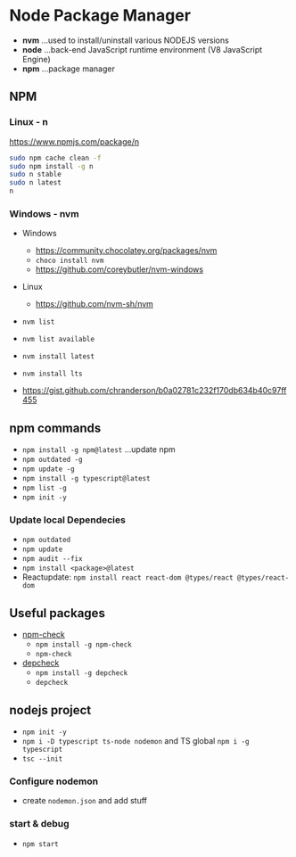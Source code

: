 # Node Package Manager

- **nvm** ...used to install/uninstall various NODEJS versions
- **node** ...back-end JavaScript runtime environment (V8 JavaScript Engine)
- **npm** ...package manager

## NPM

### Linux - n

<https://www.npmjs.com/package/n>

```bash
sudo npm cache clean -f
sudo npm install -g n
sudo n stable
sudo n latest
n
```

### Windows - nvm

- Windows
  - <https://community.chocolatey.org/packages/nvm>
  - `choco install nvm`
  - <https://github.com/coreybutler/nvm-windows>

- Linux
  - <https://github.com/nvm-sh/nvm>

- `nvm list`
- `nvm list available`
- `nvm install latest`
- `nvm install lts`
- <https://gist.github.com/chranderson/b0a02781c232f170db634b40c97ff455>

## npm commands

- `npm install -g npm@latest`  ...update npm
- `npm outdated -g`
- `npm update -g`
- `npm install -g typescript@latest`
- `npm list -g`
- `npm init -y`

### Update local Dependecies

- `npm outdated`
- `npm update`
- `npm audit --fix`
- `npm install <package>@latest`
- Reactupdate: `npm install react react-dom @types/react @types/react-dom`

## Useful packages

- [npm-check](https://www.npmjs.com/package/npm-check)
  - `npm install -g npm-check`
  - `npm-check`
- [depcheck](https://www.npmjs.com/package/depcheck)
  - `npm install -g depcheck`
  - `depcheck`

## nodejs project

- `npm init -y`
- `npm i -D typescript ts-node nodemon` and TS global `npm i -g typescript`
- `tsc --init`

### Configure nodemon

- create `nodemon.json` and add stuff

### start & debug

- `npm start`
